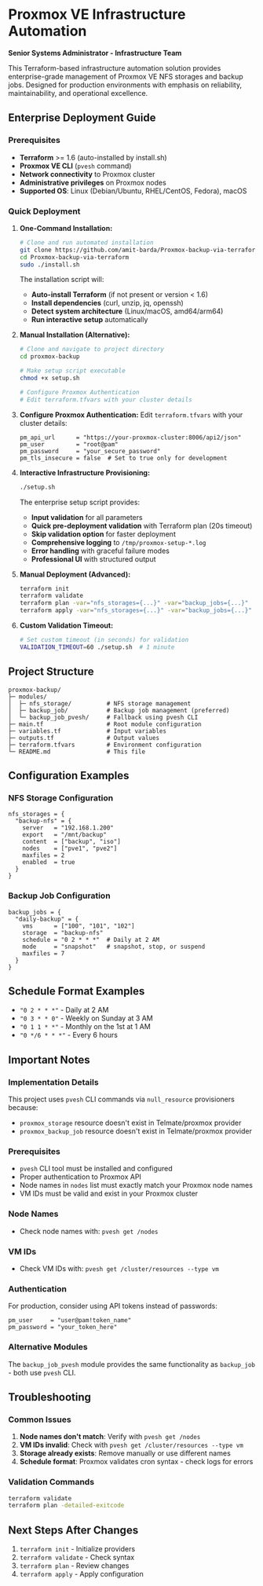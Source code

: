 # Proxmox VE Infrastructure Automation

**Senior Systems Administrator - Infrastructure Team**

This Terraform-based infrastructure automation solution provides enterprise-grade management of Proxmox VE NFS storages and backup jobs. Designed for production environments with emphasis on reliability, maintainability, and operational excellence.

## Enterprise Deployment Guide

### Prerequisites
- **Terraform** >= 1.6 (auto-installed by install.sh)
- **Proxmox VE CLI** (`pvesh` command)
- **Network connectivity** to Proxmox cluster
- **Administrative privileges** on Proxmox nodes
- **Supported OS**: Linux (Debian/Ubuntu, RHEL/CentOS, Fedora), macOS

### Quick Deployment

1. **One-Command Installation:**
   ```bash
   # Clone and run automated installation
   git clone https://github.com/amit-barda/Proxmox-backup-via-terraform.git
   cd Proxmox-backup-via-terraform
   sudo ./install.sh
   ```
   
   The installation script will:
   - **Auto-install Terraform** (if not present or version < 1.6)
   - **Install dependencies** (curl, unzip, jq, openssh)
   - **Detect system architecture** (Linux/macOS, amd64/arm64)
   - **Run interactive setup** automatically

2. **Manual Installation (Alternative):**
   ```bash
   # Clone and navigate to project directory
   cd proxmox-backup
   
   # Make setup script executable
   chmod +x setup.sh
   
   # Configure Proxmox Authentication
   # Edit terraform.tfvars with your cluster details
   ```

3. **Configure Proxmox Authentication:**
   Edit `terraform.tfvars` with your cluster details:
   ```hcl
   pm_api_url      = "https://your-proxmox-cluster:8006/api2/json"
   pm_user         = "root@pam"
   pm_password     = "your_secure_password"
   pm_tls_insecure = false  # Set to true only for development
   ```

4. **Interactive Infrastructure Provisioning:**
   ```bash
   ./setup.sh
   ```
   
   The enterprise setup script provides:
   - **Input validation** for all parameters
   - **Quick pre-deployment validation** with Terraform plan (20s timeout)
   - **Skip validation option** for faster deployment
   - **Comprehensive logging** to `/tmp/proxmox-setup-*.log`
   - **Error handling** with graceful failure modes
   - **Professional UI** with structured output

5. **Manual Deployment (Advanced):**
   ```bash
   terraform init
   terraform validate
   terraform plan -var="nfs_storages={...}" -var="backup_jobs={...}"
   terraform apply -var="nfs_storages={...}" -var="backup_jobs={...}"
   ```

6. **Custom Validation Timeout:**
   ```bash
   # Set custom timeout (in seconds) for validation
   VALIDATION_TIMEOUT=60 ./setup.sh  # 1 minute
   ```

## Project Structure

```
proxmox-backup/
├─ modules/
│  ├─ nfs_storage/          # NFS storage management
│  ├─ backup_job/           # Backup job management (preferred)
│  └─ backup_job_pvesh/     # Fallback using pvesh CLI
├─ main.tf                  # Root module configuration
├─ variables.tf             # Input variables
├─ outputs.tf               # Output values
├─ terraform.tfvars         # Environment configuration
└─ README.md                # This file
```

## Configuration Examples

### NFS Storage Configuration
```hcl
nfs_storages = {
  "backup-nfs" = {
    server   = "192.168.1.200"
    export   = "/mnt/backup"
    content  = ["backup", "iso"]
    nodes    = ["pve1", "pve2"]
    maxfiles = 2
    enabled  = true
  }
}
```

### Backup Job Configuration
```hcl
backup_jobs = {
  "daily-backup" = {
    vms      = ["100", "101", "102"]
    storage  = "backup-nfs"
    schedule = "0 2 * * *"  # Daily at 2 AM
    mode     = "snapshot"   # snapshot, stop, or suspend
    maxfiles = 7
  }
}
```

## Schedule Format Examples

- `"0 2 * * *"` - Daily at 2 AM
- `"0 3 * * 0"` - Weekly on Sunday at 3 AM
- `"0 1 1 * *"` - Monthly on the 1st at 1 AM
- `"0 */6 * * *"` - Every 6 hours

## Important Notes

### Implementation Details
This project uses `pvesh` CLI commands via `null_resource` provisioners because:
- `proxmox_storage` resource doesn't exist in Telmate/proxmox provider
- `proxmox_backup_job` resource doesn't exist in Telmate/proxmox provider

### Prerequisites
- `pvesh` CLI tool must be installed and configured
- Proper authentication to Proxmox API
- Node names in `nodes` list must exactly match your Proxmox node names
- VM IDs must be valid and exist in your Proxmox cluster

### Node Names
- Check node names with: `pvesh get /nodes`

### VM IDs
- Check VM IDs with: `pvesh get /cluster/resources --type vm`

### Authentication
For production, consider using API tokens instead of passwords:
```hcl
pm_user     = "user@pam!token_name"
pm_password = "your_token_here"
```

### Alternative Modules
The `backup_job_pvesh` module provides the same functionality as `backup_job` - both use `pvesh` CLI.

## Troubleshooting

### Common Issues
1. **Node names don't match**: Verify with `pvesh get /nodes`
2. **VM IDs invalid**: Check with `pvesh get /cluster/resources --type vm`
3. **Storage already exists**: Remove manually or use different names
4. **Schedule format**: Proxmox validates cron syntax - check logs for errors

### Validation Commands
```bash
terraform validate
terraform plan -detailed-exitcode
```

## Next Steps After Changes

1. `terraform init` - Initialize providers
2. `terraform validate` - Check syntax
3. `terraform plan` - Review changes
4. `terraform apply` - Apply configuration
